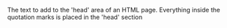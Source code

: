 The text to add to the 'head' area of an HTML page. Everything inside the quotation marks is
placed in the 'head' section
